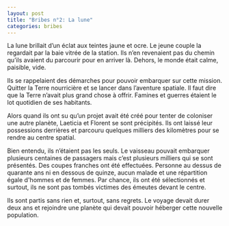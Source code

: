```yaml
---
layout: post
title: "Bribes n°2: La lune"
categories: bribes
---
```


La lune brillait d’un éclat aux teintes jaune et ocre. Le jeune couple la regardait par la baie vitrée de la station. Ils n’en revenaient pas du chemin qu’ils avaient du parcourir pour en arriver là. Dehors, le monde était calme, paisible, vide.

Ils se rappelaient des démarches pour pouvoir embarquer sur cette mission. Quitter la Terre nourricière et se lancer dans l’aventure spatiale. Il faut dire que la Terre n’avait plus grand chose à offrir. Famines et guerres étaient le lot quotidien de ses habitants.

Alors quand ils ont su qu’un projet avait été créé pour tenter de coloniser une autre planète, Laeticia et Florent se sont précipités. Ils ont laissé leur possessions derrières et parcouru quelques milliers des kilomètres pour se rendre au centre spatial.

Bien entendu, ils n’étaient pas les seuls. Le vaisseau pouvait embarquer plusieurs centaines de passagers mais c’est plusieurs milliers qui se sont présentés. Des coupes franches ont été effectuées. Personne au dessus de quarante ans ni en dessous de quinze, aucun malade et une répartition égale d'hommes et de femmes. Par chance, ils ont été sélectionnés et surtout, ils ne sont pas tombés victimes des émeutes devant le centre.

Ils sont partis sans rien et, surtout, sans regrets. Le voyage devait durer deux ans et rejoindre une planète qui devait pouvoir héberger cette nouvelle population.